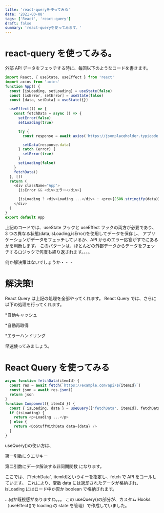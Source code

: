 ```yaml
---
title: 'react-queryを使ってみる'
date: '2021-03-08'
tags: ['React', 'react-query']
draft: false
summary: 'react-queryを使ってみます。'
---
```


# react-query を使ってみる。

外部 API データをフェッチする時に、毎回以下のようなコードを書きます。

```javascript
import React, { useState, useEffect } from 'react'
import axios from 'axios'
function App() {
  const [isLoading, setLoading] = useState(false)
  const [isError, setError] = useState(false)
  const [data, setData] = useState({})

  useEffect(() => {
    const fetchData = async () => {
      setError(false)
      setLoading(true)

      try {
        const response = await axios('https://jsonplaceholder.typicode.com/posts/1')

        setData(response.data)
      } catch (error) {
        setError(true)
      }
      setLoading(false)
    }
    fetchData()
  }, [])
  return (
    <div className="App">
      {isError && <div>エラー</div>}

      {isLoading ? <div>Loading ...</div> : <pre>{JSON.stringify(data)}</pre>}
    </div>
  )
}
export default App
```

上記のコードでは、useState フックと useEffect フックの両方が必要であり、3 つの異なる状態(data,isLoading,isError)を使用してデータを保存し、
アプリケーションがデータをフェッチしているか、API からのエラー応答がすでにあるかを判断します。
このパターンは、ほとんどの外部データからデータをフェッチするロジックで何度も繰り返されます。。。。

何か解決策はないでしょうか・・・

# 解決策!

React Query は上記の処理を全部やってくれます。
React Query では、さらに以下の処理を行ってくれます。

\*自動キャッシュ

\*自動再取得

\*エラーハンドリング

早速使ってみましょう。

# React Query を使ってみる

```javascript
async function fetchData(itemId) {
  const res = await fetch(`https://example.com/api/${itemId}`)
  const json = await res.json()
  return json
}
function Component({ itemId }) {
  const { isLoading, data } = useQuery(['fetchData', itemId], fetchData)
  if (isLoading) {
    return <p>Loading ...</p>
  } else {
    return <DoStuffWithData data={data} />
  }
}
```

useQuery()の使い方は、

第一引数にクエリキー

第二引数にデータ解決する非同期関数
になります。

ここでは、["fetchData", itemId]というキーを指定し、fetch で API をコールしています。
これにより、変数 data には返却されたデータが格納され、isLoading にはロード中か否か boolean で格納されます。

…何か既視感がありますね。。。
この useQuery()の部分が、カスタム Hooks（useEffect()で loading の state を管理）で作成していました。
